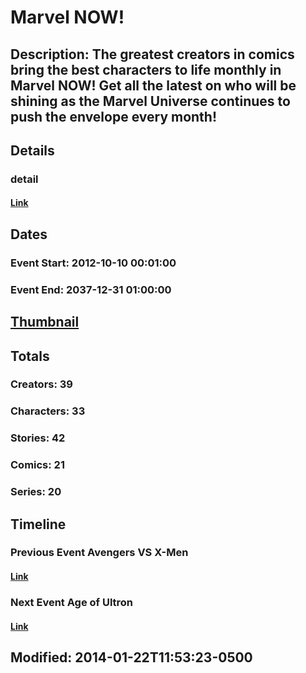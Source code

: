 # Marvel NOW!
## Description: The greatest creators in comics bring the best characters to life monthly in Marvel NOW! Get all the latest on who will be shining as the Marvel Universe continues to push the envelope every month!
## Details
### detail
#### [Link](http://marvel.com/comics/events/311/marvel_now?utm_campaign=apiRef&utm_source=225578a89fc76f3d20fbffda5d17a88d)
## Dates
### Event Start: 2012-10-10 00:01:00
### Event End: 2037-12-31 01:00:00
## [Thumbnail](http://i.annihil.us/u/prod/marvel/i/mg/a/20/52dff73b794a9.jpg)
## Totals
### Creators: 39
### Characters: 33
### Stories: 42
### Comics: 21
### Series: 20
## Timeline
### Previous Event Avengers VS X-Men
#### [Link](http://gateway.marvel.com/v1/public/events/310)
### Next Event Age of Ultron
#### [Link](http://gateway.marvel.com/v1/public/events/314)
## Modified: 2014-01-22T11:53:23-0500